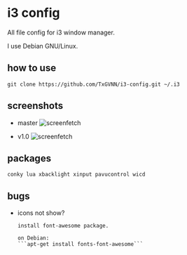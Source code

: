 i3 config
=========
All file config for i3 window manager.

I use Debian GNU/Linux.
## how to use
```
git clone https://github.com/TxGVNN/i3-config.git ~/.i3
```
## screenshots
- master
![screenfetch](http://i.imgur.com/QymYLPX.png)

- v1.0
![screenfetch](http://i.imgur.com/S2WVk6X.png)
## packages
``conky lua xbacklight xinput pavucontrol wicd
``
## bugs
- icons not show?

      install font-awesome package.

      on Debian:
      ```apt-get install fonts-font-awesome```

